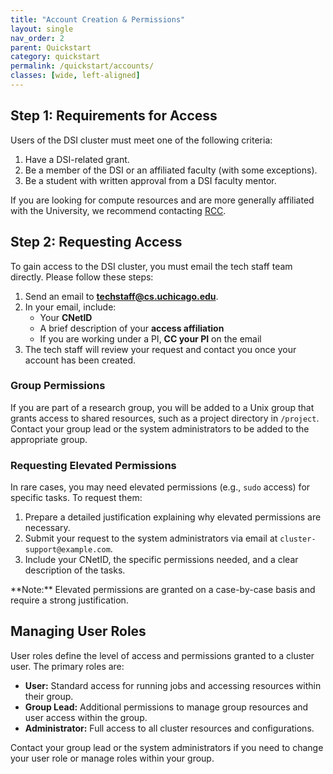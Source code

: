 ```yaml
---
title: "Account Creation & Permissions"
layout: single
nav_order: 2
parent: Quickstart
category: quickstart
permalink: /quickstart/accounts/
classes: [wide, left-aligned]
---
```


## Step 1: Requirements for Access

Users of the DSI cluster must meet one of the following criteria:

1.  Have a DSI-related grant.
2.  Be a member of the DSI or an affiliated faculty (with some exceptions).
3.  Be a student with written approval from a DSI faculty mentor.

If you are looking for compute resources and are more generally affiliated with the University, we recommend contacting [RCC](https://rcc.uchicago.edu/).

## Step 2: Requesting Access

To gain access to the DSI cluster, you must email the tech staff team directly. Please follow these steps:

1. Send an email to **[techstaff@cs.uchicago.edu](mailto:techstaff@cs.uchicago.edu)**.  
2. In your email, include:  
   - Your **CNetID**  
   - A brief description of your **access affiliation**  
   - If you are working under a PI, **CC your PI** on the email   
3. The tech staff will review your request and contact you once your account has been created.  


### Group Permissions
If you are part of a research group, you will be added to a Unix group that grants access to shared resources, such as a project directory in `/project`. Contact your group lead or the system administrators to be added to the appropriate group.

### Requesting Elevated Permissions
In rare cases, you may need elevated permissions (e.g., `sudo` access) for specific tasks. To request them:

1.  Prepare a detailed justification explaining why elevated permissions are necessary.
2.  Submit your request to the system administrators via email at `cluster-support@example.com`.
3.  Include your CNetID, the specific permissions needed, and a clear description of the tasks.

<div class="notice--info" markdown="1">
**Note:** Elevated permissions are granted on a case-by-case basis and require a strong justification.
</div>

## Managing User Roles

User roles define the level of access and permissions granted to a cluster user. The primary roles are:

-   **User:** Standard access for running jobs and accessing resources within their group.
-   **Group Lead:** Additional permissions to manage group resources and user access within the group.
-   **Administrator:** Full access to all cluster resources and configurations.

Contact your group lead or the system administrators if you need to change your user role or manage roles within your group.